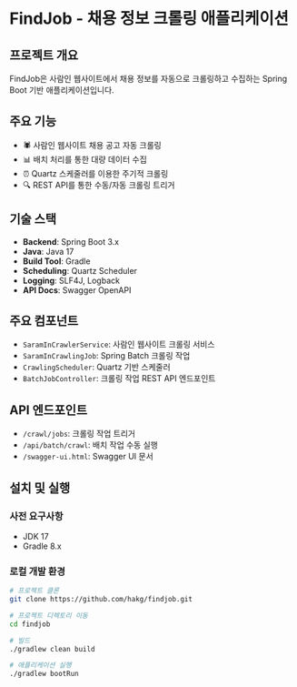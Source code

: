 # FindJob - 채용 정보 크롤링 애플리케이션

## 프로젝트 개요
FindJob은 사람인 웹사이트에서 채용 정보를 자동으로 크롤링하고 수집하는 Spring Boot 기반 애플리케이션입니다.

## 주요 기능
- 🕷️ 사람인 웹사이트 채용 공고 자동 크롤링
- 📊 배치 처리를 통한 대량 데이터 수집
- ⏰ Quartz 스케줄러를 이용한 주기적 크롤링
- 🔍 REST API를 통한 수동/자동 크롤링 트리거

## 기술 스택
- **Backend**: Spring Boot 3.x
- **Java**: Java 17
- **Build Tool**: Gradle
- **Scheduling**: Quartz Scheduler
- **Logging**: SLF4J, Logback
- **API Docs**: Swagger OpenAPI

## 주요 컴포넌트
- `SaramInCrawlerService`: 사람인 웹사이트 크롤링 서비스
- `SaramInCrawlingJob`: Spring Batch 크롤링 작업
- `CrawlingScheduler`: Quartz 기반 스케줄러
- `BatchJobController`: 크롤링 작업 REST API 엔드포인트

## API 엔드포인트
- `/crawl/jobs`: 크롤링 작업 트리거
- `/api/batch/crawl`: 배치 작업 수동 실행
- `/swagger-ui.html`: Swagger UI 문서

## 설치 및 실행

### 사전 요구사항
- JDK 17
- Gradle 8.x

### 로컬 개발 환경
```bash
# 프로젝트 클론
git clone https://github.com/hakg/findjob.git

# 프로젝트 디렉토리 이동
cd findjob

# 빌드
./gradlew clean build

# 애플리케이션 실행
./gradlew bootRun